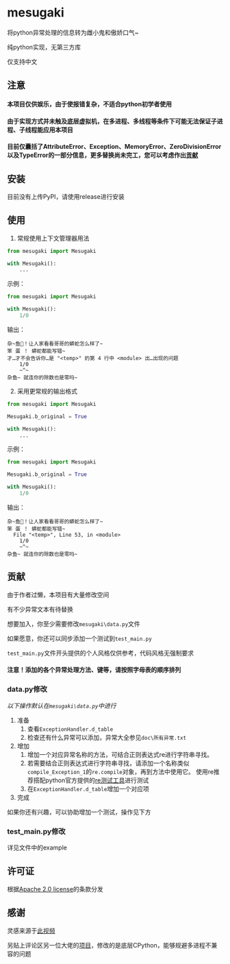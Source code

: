 # mesugaki
将python异常处理的信息转为雌小鬼和傲娇口气\~

纯python实现，无第三方库

仅支持中文
## 注意
#### 本项目仅供娱乐，由于使报错复杂，不适合python初学者使用
#### 由于实现方式并未触及底层虚拟机，在多进程、多线程等条件下可能无法保证子进程、子线程能应用本项目
#### 目前仅囊括了AttributeError、Exception、MemoryError、ZeroDivisionError以及TypeError的一部分信息，更多替换尚未完工，您可以考虑作出[贡献](https://github.com/StaryDreamer/mesugaki/blob/main/README.md#%E8%B4%A1%E7%8C%AE)
## 安装
目前没有上传PyPI，请使用release进行安装

## 使用
1. 常规使用上下文管理器用法
```python
from mesugaki import Mesugaki

with Mesugaki():
    ...
```
示例：
```python
from mesugaki import Mesugaki

with Mesugaki():
    1/0
```
输出：
~~~
杂~鱼🧡！让人家看看哥哥的蟒蛇怎么样了~
笨 蛋 ！ 蟒蛇都能写错~
才…才不会告诉你…是 "<temp>" 的第 4 行中 <module> 出…出现的问题
    1/0
    ~^~
杂鱼~ 就连你的除数也是零吗~
~~~

2. 采用更常规的输出格式
```python
from mesugaki import Mesugaki

Mesugaki.b_original = True

with Mesugaki():
    ...
```

示例：
```python
from mesugaki import Mesugaki

Mesugaki.b_original = True

with Mesugaki():
    1/0
```
输出：
~~~
杂~鱼🧡！让人家看看哥哥的蟒蛇怎么样了~
笨 蛋 ！ 蟒蛇都能写错~
  File "<temp>", Line 53, in <module>
    1/0
    ~^~
杂鱼~ 就连你的除数也是零吗~
~~~
## 贡献
由于作者过懒，本项目有大量修改空间

有不少异常文本有待替换

想要加入，你至少需要修改`mesugaki\data.py`文件

如果愿意，你还可以同步添加一个测试到`test_main.py`

`test_main.py`文件开头提供的个人风格仅供参考，代码风格无强制要求

#### 注意！添加的各个异常处理方法、键等，请按照字母表的顺序排列

### data.py修改

*以下操作默认在`mesugaki\data.py`中进行*

1. 准备
   1. 查看`ExceptionHandler.d_table`
   2. 检查还有什么异常可以添加，异常大全参见`doc\所有异常.txt`
2. 增加
   1. 增加一个对应异常名称的方法，可结合正则表达式re进行字符串寻找。
   2. 若需要结合正则表达式进行字符串寻找，请添加一个名称类似`compile_Exception_1`的`re.compile`对象，再到方法中使用它。
      使用re推荐搭配python官方提供的[re测试工具](https://github.com/python/cpython/tree/3.11/Tools/demo/redemo.py)进行测试
   3. 在`ExceptionHandler.d_table`增加一个对应项
3. 完成

如果你还有兴趣，可以协助增加一个测试，操作见下方

### test_main.py修改

详见文件中的example

## 许可证

根据[Apache 2.0 license](https://github.com/gaogaotiantian/viztracer/blob/master/LICENSE)的条款分发

## 感谢
灵感来源于[此视频](https://www.bilibili.com/video/BV1gC4y1P7t3)

另贴上评论区另一位大佬的[项目](https://github.com/Flotiarenor/Python-3.10.13)，修改的是底层CPython，能够规避多进程不兼容的问题

